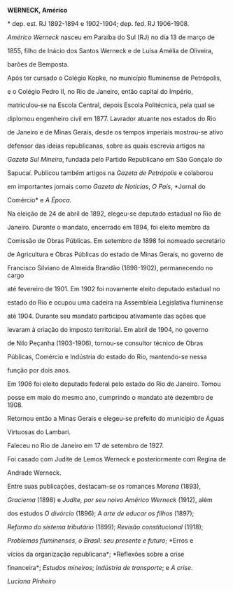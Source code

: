 **WERNECK, Américo**



\* dep. est. RJ 1892-1894 e 1902-1904; dep. fed. RJ 1906-1908.



*Américo Werneck* nasceu em Paraíba do Sul (RJ) no dia 13 de março de

1855, filho de Inácio dos Santos Werneck e de Luísa Amélia de Oliveira,

barões de Bemposta.



Após ter cursado o Colégio Kopke, no município fluminense de Petrópolis,

e o Colégio Pedro II, no Rio de Janeiro, então capital do Império,

matriculou-se na Escola Central, depois Escola Politécnica, pela qual se

diplomou engenheiro civil em 1877. Lavrador atuante nos estados do Rio

de Janeiro e de Minas Gerais, desde os tempos imperiais mostrou-se ativo

defensor das ideias republicanas, sobre as quais escrevia artigos na

*Gazeta Sul Mineira*, fundada pelo Partido Republicano em São Gonçalo do

Sapucaí. Publicou também artigos na *Gazeta de Petrópolis* e colaborou

em importantes jornais como *Gazeta de Notícias*, *O País*, *Jornal do

Comércio* e *A Época*.



Na eleição de 24 de abril de 1892, elegeu-se deputado estadual no Rio de

Janeiro. Durante o mandato, encerrado em 1894, foi eleito membro da

Comissão de Obras Públicas. Em setembro de 1898 foi nomeado secretário

de Agricultura e Obras Públicas do estado de Minas Gerais, no governo de

Francisco Silviano de Almeida Brandão (1898-1902), permanecendo no cargo

até fevereiro de 1901. Em 1902 foi novamente eleito deputado estadual no

estado do Rio e ocupou uma cadeira na Assembleia Legislativa fluminense

até 1904. Durante seu mandato participou ativamente das ações que

levaram à criação do imposto territorial. Em abril de 1904, no governo

de Nilo Peçanha (1903-1906), tornou-se consultor técnico de Obras

Públicas, Comércio e Indústria do estado do Rio, mantendo-se nessa

função por dois anos.



Em 1906 foi eleito deputado federal pelo estado do Rio de Janeiro. Tomou

posse em maio do mesmo ano, cumprindo o mandato até dezembro de 1908.

Retornou então a Minas Gerais e elegeu-se prefeito do município de Águas

Virtuosas do Lambari.



Faleceu no Rio de Janeiro em 17 de setembro de 1927.



Foi casado com Judite de Lemos Werneck e posteriormente com Regina de

Andrade Werneck.



Entre suas publicações, destacam-se os romances *Morena* (1893),

*Graciema* (1898) e *Judite, por seu noivo Américo Werneck* (1912), além

dos estudos *O divórcio* (1896); *A arte de educar os filhos* (1897);

*Reforma do sistema tributário* (1899); *Revisão constitucional* (1918);

*Problemas fluminenses*, *o Brasil: seu presente e futuro*; *Erros e

vícios da organização republicana*; *Reflexões sobre a crise

financeira*; *Estudos mineiros*; *Indústria de transporte*; e *A crise*.



*Luciana Pinheiro*



